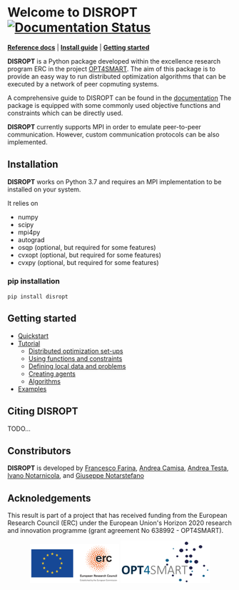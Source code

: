 <!-- <div align="center">
<img src="./docs/source/_static/blocks_bigdata_t.png" alt="logo" width="250px"></img>
</div> -->

# Welcome to DISROPT [![Documentation Status](https://readthedocs.org/projects/disropt/badge/?version=latest)](https://disropt.readthedocs.io/en/latest/?badge=latest)
[**Reference docs**](https://disropt.readthedocs.io/en/latest/)
| [**Install guide**](#installation)
| [**Getting started**](#getting_started)

**DISROPT** is a Python package developed within the excellence research program ERC in the project [OPT4SMART](www.opt4smart.eu).
The aim of this package is to provide an easy way to run distributed optimization algorithms that can 
be executed by a network of peer copmuting systems.

A comprehensive guide to DISROPT can be found in the [documentation](https://disropt.readthedocs.io/en/latest/)
The package is equipped with some commonly used objective functions and constraints which can be directly used.
 
**DISROPT** currently supports MPI in order to emulate peer-to-peer communication. However, custom communication protocols can be also implemented.

## Installation
**DISROPT** works on Python 3.7 and requires an MPI implementation to be installed on your system.

It relies on

* numpy
* scipy
* mpi4py
* autograd
* osqp (optional, but required for some features)
* cvxopt (optional, but required for some features)
* cvxpy (optional, but required for some features)

### pip installation
```
pip install disropt
```

## Getting started
* [Quickstart](https://disropt.readthedocs.io/en/latest/quickstart/index.html)
* [Tutorial](https://disropt.readthedocs.io/en/latest/tutorial/index.html)
  - [Distributed optimization set-ups](https://disropt.readthedocs.io/en/latest/tutorial/setups.html)
  - [Using functions and constraints](https://disropt.readthedocs.io/en/latest/tutorial/functions_constraints.html)
  - [Defining local data and problems](https://disropt.readthedocs.io/en/latest/tutorial/problems.html)
  - [Creating agents](https://disropt.readthedocs.io/en/latest/tutorial/agents.html)
  - [Algorithms](https://disropt.readthedocs.io/en/latest/tutorial/algorithms.html)
* [Examples](https://disropt.readthedocs.io/en/latest/examples/index.html)

## Citing **DISROPT**
TODO...

## Constributors
**DISROPT** is developed by
[Francesco Farina](https://francescofarina.github.io),
[Andrea Camisa](https://www.unibo.it/sitoweb/a.camisa),
[Andrea Testa](http://opt4smart.dei.unibo.it/people/andrea_testa.html),
[Ivano Notarnicola](https://www.unibo.it/sitoweb/ivano.notarnicola), and
[Giuseppe Notarstefano](https://www.unibo.it/sitoweb/giuseppe.notarstefano)

## Acknoledgements
This result is part of a project that has received funding from the European Research Council (ERC) under the European Union's Horizon 2020 research and innovation programme (grant agreement No 638992 - OPT4SMART).

<p style="text-align:center">
  <img src="docs/source/_static/logo_ERC.png" width="200" />
  <img src="docs/source/_static/logo_OPT4Smart.png" width="200" /> 
</p>